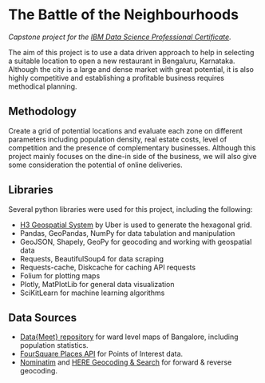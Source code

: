 # The Battle of the Neighbourhoods

*Capstone project for the [IBM Data Science Professional Certificate](https://www.coursera.org/professional-certificates/ibm-data-science?#courses).*

The aim of this project is to use a data driven approach to help in selecting a suitable location to open a new restaurant in Bengaluru, Karnataka. Although the city is a large and dense market with great potential, it is also highly competitive and establishing a profitable business requires methodical planning.

## Methodology

Create a grid of potential locations and evaluate each zone on different parameters including population density, real estate costs, level of competition and the presence of complementary businesses. Although this project mainly focuses on the dine-in side of the business, we will also give some consideration the potential of online deliveries.

## Libraries

Several python libraries were used for this project, including the following:

- [H3 Geospatial System](https://h3geo.org/) by Uber is used to generate the hexagonal grid.
- Pandas, GeoPandas, NumPy for data tabulation and manipulation
- GeoJSON, Shapely, GeoPy for geocoding and working with geospatial data
- Requests, BeautifulSoup4 for data scraping
- Requests-cache, Diskcache for caching API requests
- Folium for plotting maps
- Plotly, MatPlotLib for general data visualization
- SciKitLearn for machine learning algorithms

## Data Sources

- [Data{Meet} repository](https://github.com/datameet/Municipal_Spatial_Data) for ward level maps of Bangalore, including population statistics.
- [FourSquare Places API](https://developer.foursquare.com/) for Points of Interest data.
- [Nominatim](https://nominatim.openstreetmap.org/ui/search.html) and [HERE Geocoding & Search](https://www.here.com/platform/location-services/geocoding-and-search) for forward & reverse geocoding.
